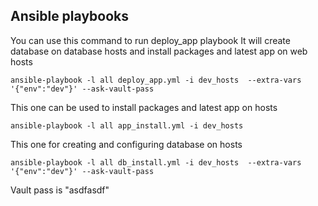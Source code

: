 ## Ansible playbooks
You can use this command to run deploy_app playbook
It will create database on database hosts and install packages and latest app on web hosts
```
ansible-playbook -l all deploy_app.yml -i dev_hosts  --extra-vars '{"env":"dev"}' --ask-vault-pass
```


This one can be used to install packages and latest app on hosts
```
ansible-playbook -l all app_install.yml -i dev_hosts
```
This one for creating and configuring database on hosts
```
ansible-playbook -l all db_install.yml -i dev_hosts  --extra-vars '{"env":"dev"}' --ask-vault-pass
```

Vault pass is "asdfasdf"
